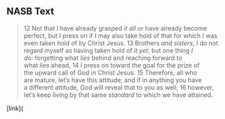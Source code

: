 ## NASB Text

> 12 Not that I have already grasped _it all_ or have already become perfect, but I press on if I may also take hold of that for which I was even taken hold of by Christ Jesus. 13 Brothers _and sisters_, I do not regard myself as having taken hold of _it yet_; but one thing _I do_: forgetting what _lies_ behind and reaching forward to what _lies_ ahead, 14 I press on toward the goal for the prize of the upward call of God in Christ Jesus. 15 Therefore, all who are mature, let’s have this attitude; and if in anything you have a different attitude, God will reveal that to you as well; 16 however, let’s keep living by that same _standard_ to which we have attained.

[link](